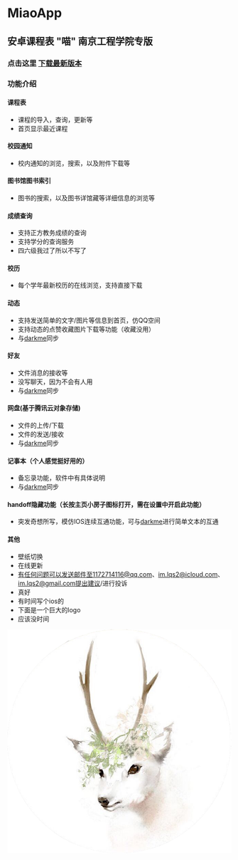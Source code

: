 # MiaoApp
## 安卓课程表 "喵" 南京工程学院专版

### 点击这里 [下载最新版本](https://myhome0-1253931949.cos.ap-shanghai.myqcloud.com/app-debug.apk "V 0.2.1")

### 功能介绍
#### 课程表
- 课程的导入，查询，更新等
- 首页显示最近课程
#### 校园通知
- 校内通知的浏览，搜索，以及附件下载等
#### 图书馆图书索引
- 图书的搜索，以及图书详馆藏等详细信息的浏览等
#### 成绩查询
- 支持正方教务成绩的查询
- 支持学分的查询服务
- 四六级我过了所以不写了
#### 校历
- 每个学年最新校历的在线浏览，支持直接下载
#### 动态
- 支持发送简单的文字/图片等信息到首页，仿QQ空间
- 支持动态的点赞收藏图片下载等功能（收藏没用）
- 与[darkme](darkme.cn)同步
#### 好友
- 文件消息的接收等
- 没写聊天，因为不会有人用
- 与[darkme](darkme.cn)同步
#### 网盘(基于腾讯云对象存储)
- 文件的上传/下载
- 文件的发送/接收
- 与[darkme](darkme.cn)同步
#### 记事本（个人感觉挺好用的）
- 备忘录功能，软件中有具体说明
- 与[darkme](darkme.cn)同步
#### handoff隐藏功能（长按主页小房子图标打开，需在设置中开启此功能）
- 突发奇想所写，模仿IOS连续互通功能，可与[darkme](darkme.cn)进行简单文本的互通
#### 其他
- 壁纸切换
- 在线更新
- 有任何问题可以发送邮件至1172714116@qq.com、im.lqs2@icloud.com、im.lqs2@gmail.com提出建议/进行投诉
- 真好
- 有时间写个ios的
- 下面是一个巨大的logo
- 应该没时间

![喵](./app/src/main/res/drawable/default_head.png "miao-logo")

